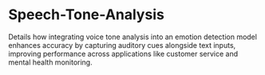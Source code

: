 # Speech-Tone-Analysis
Details how integrating voice tone analysis into an emotion detection model enhances accuracy by capturing auditory cues alongside text inputs, improving performance across applications like customer service and mental health monitoring.
